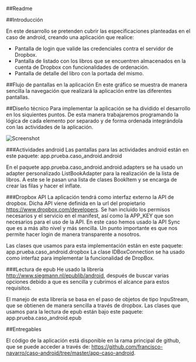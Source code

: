 ##Readme


##Introducción

En este desarrollo se pretenden cubrir las especificaciones planteadas en el caso de android, creando una aplicación que realice:
-	Pantalla de login que valide las credenciales contra el servidor de Dropbox.
-	Pantalla de listado con los libros que se encuentren almacenados en la cuenta de Dropbox con funcionalidades de ordenación.
-	Pantalla de detalle del libro con la portada del mismo.

##Flujo de pantallas en la aplicación
En este gráfico se muestra de manera sencilla la navegación que realizará la aplicación entre las diferentes pantallas.




##Diseño técnico
Para implementar la aplicación se ha dividido el desarrollo en los siquientes puntos. De esta manera trabajaremos programando la lógica de cada elemento por separado y de forma ordenada integrándola con las actividades de la aplicación.

![Screenshot](http://imageshack.com/a/img839/7565/2je9.png)

###Actividades android
Las pantallas para las actividades android están en este paquete:
app.prueba.caso_android.android

En el paquete app.prueba.caso_android.android.adapters se ha usado un adapter personalizado ListBookAdapter para la realización de la lista de libros. A este se le pasan una lista de clases BookItem y se encarga de crear las filas y hacer el inflate.


###Dropbox API
La aplicación tendrá como interfaz externo la API de dropbox. Dicha API viene definida en la url del propietario https://www.dropbox.com/developers. 
Se han incluido los permisos necesarios y el servicio en el manifest, así como la APP_KEY que son necesarios para el uso de la API. En este caso hemos usado la API Sync que es a más alto nivel y más sencilla. Un punto importante es que nos permite hacer login de manera transparente a nosotros.

Las clases que usamos para esta implementación están en  este paquete:
app.prueba.caso_android.dropbox
La clase IDBoxConnection se ha usado como interfaz para implementar la funcionalidad de DropBox.


###Lectura de epub
He usado la librería http://www.siegmann.nl/epublib/android, después de buscar varias opciones debido a que es sencilla y cubrimos el alcance para estos requisitos.

El manejo de esta librería se basa en el paso de objetos de tipo InpuStream, que se obtienen de manera sencilla a través de dropbox.
Las clases que usamos para la lectura de epub están bajo este paquete:
app.prueba.caso_android.epub


##Entregables

El código de la aplicación está disponible en la rama principal de github, que se puede acceder a través de:
 https://github.com/francisco-navarro/caso-android/tree/master/app-caso-android.
